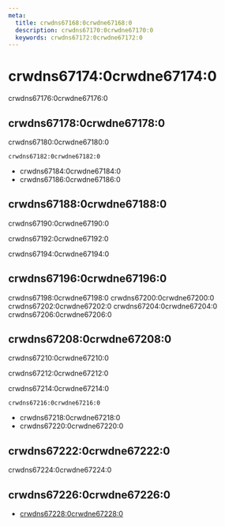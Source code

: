 ```yaml
---
meta:
  title: crwdns67168:0crwdne67168:0
  description: crwdns67170:0crwdne67170:0
  keywords: crwdns67172:0crwdne67172:0
---
```


# crwdns67174:0crwdne67174:0
crwdns67176:0crwdne67176:0

<entry-ad />

## crwdns67178:0crwdne67178:0
crwdns67180:0crwdne67180:0

`crwdns67182:0crwdne67182:0`
- crwdns67184:0crwdne67184:0
- crwdns67186:0crwdne67186:0


## crwdns67188:0crwdne67188:0
crwdns67190:0crwdne67190:0

  crwdns67192:0crwdne67192:0

  crwdns67194:0crwdne67194:0

## crwdns67196:0crwdne67196:0
crwdns67198:0crwdne67198:0
<alert type="success">crwdns67200:0crwdne67200:0</alert>
<alert type="info">crwdns67202:0crwdne67202:0</alert>
<alert type="warning">crwdns67204:0crwdne67204:0</alert>
<alert type="error">crwdns67206:0crwdne67206:0</alert>

## crwdns67208:0crwdne67208:0
crwdns67210:0crwdne67210:0

  crwdns67212:0crwdne67212:0

  crwdns67214:0crwdne67214:0

  `crwdns67216:0crwdne67216:0`
  - crwdns67218:0crwdne67218:0
  - crwdns67220:0crwdne67220:0

## crwdns67222:0crwdne67222:0
crwdns67224:0crwdne67224:0

## crwdns67226:0crwdne67226:0
  - [crwdns67228:0crwdne67228:0]()

<endmatter />
